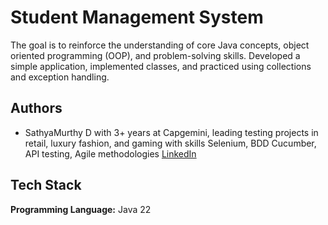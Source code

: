 
# Student Management System

The goal is to reinforce the understanding of core Java concepts, object oriented programming (OOP), and problem-solving skills. Developed a simple application, implemented classes, and practiced using collections and exception handling.



## Authors

- SathyaMurthy D with 3+ years at Capgemini, leading testing projects in retail, luxury fashion, and gaming with skills Selenium, BDD Cucumber, API testing, Agile methodologies [LinkedIn](https://www.linkedin.com/in/sathyamurthyd/)


## Tech Stack

**Programming Language:** Java 22

